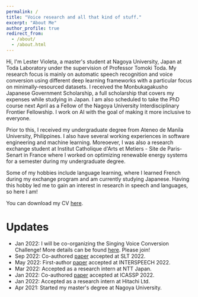 ```yaml
---
permalink: /
title: "Voice research and all that kind of stuff."
excerpt: "About Me"
author_profile: true
redirect_from: 
  - /about/
  - /about.html
---
```


Hi, I'm Lester Violeta, a master's student at Nagoya University, Japan at Toda Laboratory under the supervision of Professor Tomoki Toda. My research focus is mainly on automatic speech recognition and voice conversion using different deep learning frameworks with a particular focus on minimally-resourced datasets. I received the Monbukagakusho Japanese Government Scholarship, a full scholarship that covers my expenses while studying in Japan. I am also scheduled to take the PhD course next April as a Fellow of the Nagoya University Interdisciplinary Frontier Fellowship. I work on AI with the goal of making it more inclusive to everyone.

Prior to this, I received my undergraduate degree from Ateneo de Manila University, Philippines. I also have several working experiences in software engineering and machine learning. Moreoever, I was also a research exchange student at Institut Catholique d'Arts et Metiers - Site de Paris-Senart in France where I worked on optimizing renewable energy systems for a semester during my undergraduate degree.

Some of my hobbies include language learning, where I learned French during my exchange program and am currently studying Japanese. Having this hobby led me to gain an interest in research in speech and languages, so here I am!

You can download my CV [here](https://lesterphillip.github.io/files/CV.pdf).

Updates
======
- Jan 2022: I will be co-organizing the Singing Voice Conversion Challenge! More details can be found [here](http://vc-challenge.org/). Please join! 
- Sep 2022: Co-authored [paper](https://arxiv.org/abs/2210.10314) accepted at SLT 2022.
- May 2022: First-author [paper](https://arxiv.org/abs/2203.15431) accepted at INTERSPEECH 2022.
- Mar 2022: Accepted as a research intern at NTT Japan.
- Jan 2022: Co-authored [paper](https://arxiv.org/abs/2110.08213) accepted at ICASSP 2022.
- Jan 2022: Accepted as a research intern at Hitachi Ltd.
- Apr 2021: Started my master's degree at Nagoya University.
